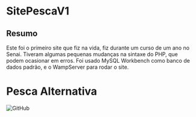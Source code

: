 # SitePescaV1
## Resumo
Este foi o primeiro site que fiz na vida, fiz durante um curso de um ano no Senai.
Tiveram algumas pequenas mudanças na sintaxe do PHP, que podem ocasionar em erros.
Foi usado MySQL Workbench como banco de dados padrão, e o WampServer para rodar o site.

# Pesca Alternativa
![GitHub](https://img.shields.io/github/license/MrNicolass/SitePescaV1)
